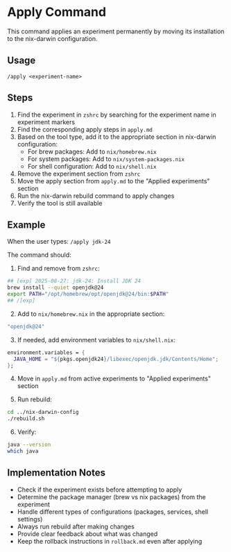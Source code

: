 # Apply Command

This command applies an experiment permanently by moving its installation to the nix-darwin configuration.

## Usage

```
/apply <experiment-name>
```

## Steps

1. Find the experiment in `zshrc` by searching for the experiment name in experiment markers
2. Find the corresponding apply steps in `apply.md`
3. Based on the tool type, add it to the appropriate section in nix-darwin configuration:
   - For brew packages: Add to `nix/homebrew.nix`
   - For system packages: Add to `nix/system-packages.nix`
   - For shell configuration: Add to `nix/shell.nix`
4. Remove the experiment section from `zshrc`
5. Move the apply section from `apply.md` to the "Applied experiments" section
6. Run the nix-darwin rebuild command to apply changes
7. Verify the tool is still available

## Example

When the user types: `/apply jdk-24`

The command should:

1. Find and remove from `zshrc`:
```bash
## [exp] 2025-08-27: jdk-24: Install JDK 24
brew install --quiet openjdk@24
export PATH="/opt/homebrew/opt/openjdk@24/bin:$PATH"
## /[exp]
```

2. Add to `nix/homebrew.nix` in the appropriate section:
```nix
"openjdk@24"
```

3. If needed, add environment variables to `nix/shell.nix`:
```nix
environment.variables = {
  JAVA_HOME = "${pkgs.openjdk24}/libexec/openjdk.jdk/Contents/Home";
};
```

4. Move in `apply.md` from active experiments to "Applied experiments" section

5. Run rebuild:
```bash
cd ../nix-darwin-config
./rebuild.sh
```

6. Verify:
```bash
java --version
which java
```

## Implementation Notes

- Check if the experiment exists before attempting to apply
- Determine the package manager (brew vs nix packages) from the experiment
- Handle different types of configurations (packages, services, shell settings)
- Always run rebuild after making changes
- Provide clear feedback about what was changed
- Keep the rollback instructions in `rollback.md` even after applying
